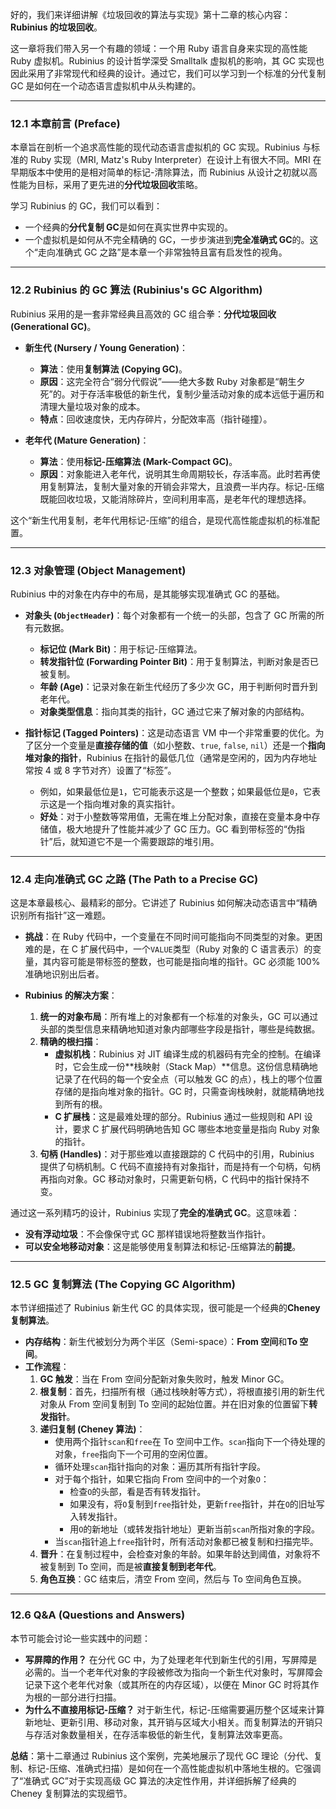 好的，我们来详细讲解《垃圾回收的算法与实现》第十二章的核心内容：**Rubinius 的垃圾回收**。

这一章将我们带入另一个有趣的领域：一个用 Ruby 语言自身来实现的高性能 Ruby 虚拟机。Rubinius 的设计哲学深受 Smalltalk 虚拟机的影响，其 GC 实现也因此采用了非常现代和经典的设计。通过它，我们可以学习到一个标准的分代复制 GC 是如何在一个动态语言虚拟机中从头构建的。

---

### 12.1 本章前言 (Preface)

本章旨在剖析一个追求高性能的现代动态语言虚拟机的 GC 实现。Rubinius 与标准的 Ruby 实现（MRI, Matz's Ruby Interpreter）在设计上有很大不同。MRI 在早期版本中使用的是相对简单的标记-清除算法，而 Rubinius 从设计之初就以高性能为目标，采用了更先进的**分代垃圾回收**策略。

学习 Rubinius 的 GC，我们可以看到：

- 一个经典的**分代复制 GC**是如何在真实世界中实现的。
- 一个虚拟机是如何从不完全精确的 GC，一步步演进到**完全准确式 GC**的。这个“走向准确式 GC 之路”是本章一个非常独特且富有启发性的视角。

---

### 12.2 Rubinius 的 GC 算法 (Rubinius's GC Algorithm)

Rubinius 采用的是一套非常经典且高效的 GC 组合拳：**分代垃圾回收 (Generational GC)**。

- **新生代 (Nursery / Young Generation)**：

  - **算法**：使用**复制算法 (Copying GC)**。
  - **原因**：这完全符合“弱分代假说”——绝大多数 Ruby 对象都是“朝生夕死”的。对于存活率极低的新生代，复制少量活动对象的成本远低于遍历和清理大量垃圾对象的成本。
  - **特点**：回收速度快，无内存碎片，分配效率高（指针碰撞）。

- **老年代 (Mature Generation)**：
  - **算法**：使用**标记-压缩算法 (Mark-Compact GC)**。
  - **原因**：对象能进入老年代，说明其生命周期较长，存活率高。此时若再使用复制算法，复制大量对象的开销会非常大，且浪费一半内存。标记-压缩既能回收垃圾，又能消除碎片，空间利用率高，是老年代的理想选择。

这个“新生代用复制，老年代用标记-压缩”的组合，是现代高性能虚拟机的标准配置。

---

### 12.3 对象管理 (Object Management)

Rubinius 中的对象在内存中的布局，是其能够实现准确式 GC 的基础。

- **对象头 (`ObjectHeader`)**：每个对象都有一个统一的头部，包含了 GC 所需的所有元数据。

  - **标记位 (Mark Bit)**：用于标记-压缩算法。
  - **转发指针位 (Forwarding Pointer Bit)**：用于复制算法，判断对象是否已被复制。
  - **年龄 (Age)**：记录对象在新生代经历了多少次 GC，用于判断何时晋升到老年代。
  - **对象类型信息**：指向其类的指针，GC 通过它来了解对象的内部结构。

- **指针标记 (Tagged Pointers)**：这是动态语言 VM 中一个非常重要的优化。为了区分一个变量是**直接存储的值**（如小整数、`true`, `false`, `nil`）还是一个**指向堆对象的指针**，Rubinius 在指针的最低几位（通常是空闲的，因为内存地址常按 4 或 8 字节对齐）设置了“标签”。
  - 例如，如果最低位是`1`，它可能表示这是一个整数；如果最低位是`0`，它表示这是一个指向堆对象的真实指针。
  - **好处**：对于小整数等常用值，无需在堆上分配对象，直接在变量本身中存储值，极大地提升了性能并减少了 GC 压力。GC 看到带标签的“伪指针”后，就知道它不是一个需要跟踪的堆引用。

---

### 12.4 走向准确式 GC 之路 (The Path to a Precise GC)

这是本章最核心、最精彩的部分。它讲述了 Rubinius 如何解决动态语言中“精确识别所有指针”这一难题。

- **挑战**：在 Ruby 代码中，一个变量在不同时间可能指向不同类型的对象。更困难的是，在 C 扩展代码中，一个`VALUE`类型（Ruby 对象的 C 语言表示）的变量，其内容可能是带标签的整数，也可能是指向堆的指针。GC 必须能 100%准确地识别出后者。

- **Rubinius 的解决方案**：
  1.  **统一的对象布局**：所有堆上的对象都有一个标准的对象头，GC 可以通过头部的类型信息来精确地知道对象内部哪些字段是指针，哪些是纯数据。
  2.  **精确的根扫描**：
      - **虚拟机栈**：Rubinius 对 JIT 编译生成的机器码有完全的控制。在编译时，它会生成一份**栈映射（Stack Map）**信息。这份信息精确地记录了在代码的每一个安全点（可以触发 GC 的点），栈上的哪个位置存储的是指向堆对象的指针。GC 时，只需查询栈映射，就能精确地找到所有的根。
      - **C 扩展栈**：这是最难处理的部分。Rubinius 通过一些规则和 API 设计，要求 C 扩展代码明确地告知 GC 哪些本地变量是指向 Ruby 对象的指针。
  3.  **句柄 (Handles)**：对于那些难以直接跟踪的 C 代码中的引用，Rubinius 提供了句柄机制。C 代码不直接持有对象指针，而是持有一个句柄，句柄再指向对象。GC 移动对象时，只需更新句柄，C 代码中的指针保持不变。

通过这一系列精巧的设计，Rubinius 实现了**完全的准确式 GC**。这意味着：

- **没有浮动垃圾**：不会像保守式 GC 那样错误地将整数当作指针。
- **可以安全地移动对象**：这是能够使用复制算法和标记-压缩算法的**前提**。

---

### 12.5 GC 复制算法 (The Copying GC Algorithm)

本节详细描述了 Rubinius 新生代 GC 的具体实现，很可能是一个经典的**Cheney 复制算法**。

- **内存结构**：新生代被划分为两个半区（Semi-space）：**From 空间**和**To 空间**。
- **工作流程**：
  1.  **GC 触发**：当在 From 空间分配新对象失败时，触发 Minor GC。
  2.  **根复制**：首先，扫描所有根（通过栈映射等方式），将根直接引用的新生代对象从 From 空间复制到 To 空间的起始位置。并在旧对象的位置留下**转发指针**。
  3.  **递归复制 (Cheney 算法)**：
      - 使用两个指针`scan`和`free`在 To 空间中工作。`scan`指向下一个待处理的对象，`free`指向下一个可用的空闲位置。
      - 循环处理`scan`指针指向的对象：遍历其所有指针字段。
      - 对于每个指针，如果它指向 From 空间中的一个对象`O`：
        - 检查`O`的头部，看是否有转发指针。
        - 如果没有，将`O`复制到`free`指针处，更新`free`指针，并在`O`的旧址写入转发指针。
        - 用`O`的新地址（或转发指针地址）更新当前`scan`所指对象的字段。
      - 当`scan`指针追上`free`指针时，所有活动对象都已被复制和扫描完毕。
  4.  **晋升**：在复制过程中，会检查对象的年龄。如果年龄达到阈值，对象将不被复制到 To 空间，而是被**直接复制到老年代**。
  5.  **角色互换**：GC 结束后，清空 From 空间，然后与 To 空间角色互换。

---

### 12.6 Q&A (Questions and Answers)

本节可能会讨论一些实践中的问题：

- **写屏障的作用？** 在分代 GC 中，为了处理老年代到新生代的引用，写屏障是必需的。当一个老年代对象的字段被修改为指向一个新生代对象时，写屏障会记录下这个老年代对象（或其所在的内存区域），以便在 Minor GC 时将其作为根的一部分进行扫描。
- **为什么不直接用标记-压缩？** 对于新生代，标记-压缩需要遍历整个区域来计算新地址、更新引用、移动对象，其开销与区域大小相关。而复制算法的开销只与存活对象数量相关，在存活率极低的新生代，复制算法效率更高。

**总结**：第十二章通过 Rubinius 这个案例，完美地展示了现代 GC 理论（分代、复制、标记-压缩、准确式扫描）是如何在一个高性能虚拟机中落地生根的。它强调了“准确式 GC”对于实现高级 GC 算法的决定性作用，并详细拆解了经典的 Cheney 复制算法的实现细节。

